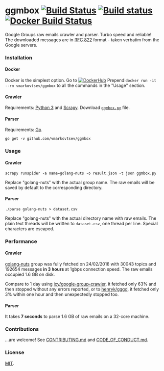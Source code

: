 ggmbox [![Build Status](https://travis-ci.org/vmarkovtsev/ggmbox.svg?branch=master)](https://travis-ci.org/vmarkovtsev/ggmbox) [![Build status](https://ci.appveyor.com/api/projects/status/x57poug9apd0bs2h?svg=true)](https://ci.appveyor.com/project/vmarkovtsev/ggmbox) [![Docker Build Status](https://img.shields.io/docker/build/vmarkovtsev/ggmbox.svg)](https://hub.docker.com/r/vmarkovtsev/ggmbox)
======

Google Groups raw emails crawler and parser. Turbo speed and reliable!
The downloaded messages are in [RFC 822](https://www.ietf.org/rfc/rfc822.txt) format - taken verbatim
from the Google servers. 

### Installation

#### Docker

Docker is the simplest option. Go to [![DockerHub](https://img.shields.io/docker/build/vmarkovtsev/ggmbox.svg)](https://hub.docker.com/r/vmarkovtsev/ggmbox)
Prepend `docker run -it --rm vmarkovtsev/ggmbox` to all the commands in the "Usage" section.

#### Crawler

Requirements: [Python 3](https://www.python.org/) and [Scrapy](https://scrapy.org/). Download
[`ggmbox.py`](ggmbox.py) file.

#### Parser

Requirements: [Go](https://golang.org/).

```
go get -v github.com/vmarkovtsev/ggmbox
```

### Usage

#### Crawler

```
scrapy runspider -a name=golang-nuts -o result.json -t json ggmbox.py
```

Replace "golang-nuts" with the actual group name. The raw emails will be saved by default to the
corresponding directory.

#### Parser

```
./parse golang-nuts > dataset.csv
```

Replace "golang-nuts" with the actual directory name with raw emails. The plain text threads will
be written to `dataset.csv`, one thread per line. Special characters are escaped.

### Performance

#### Crawler

[golang-nuts](https://groups.google.com/d/forum/golang-nuts) group was fully fetched on 24/02/2018 with
30043 topics and 192654 messages **in 3 hours** at 1gbps connection speed.
The raw emails occupied 1.6 GB on disk.

Compare to 1 day using [icy/google-group-crawler](https://github.com/icy/google-group-crawler),
it fetched only 63% and then stopped without any errors reported, or to
[henryk/gggd](https://github.com/henryk/gggd), it fetched only 3% within one hour and then
unexpectedly stopped too.

#### Parser

It takes **7 seconds** to parse 1.6 GB of raw emails on a 32-core machine.

### Contributions

...are welcome! See [CONTRIBUTING.md](CONTRIBUTING.md) and [CODE_OF_CONDUCT.md](CODE_OF_CONDUCT.md).

### License

[MIT](LICENSE).
